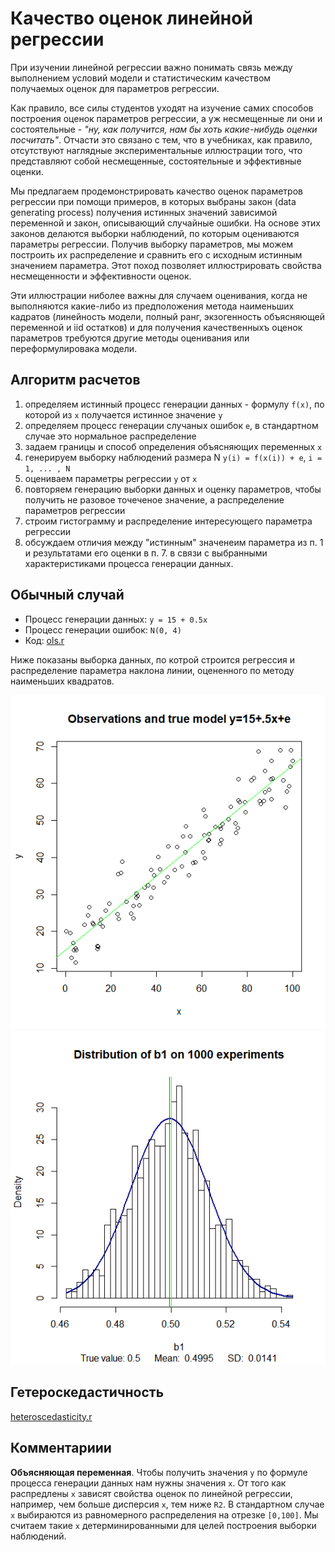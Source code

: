 Качество оценок линейной регрессии 
==================================

При изучении линейной регрессии важно понимать связь между 
выполнением условий модели и статистическим качеством 
получаемых оценок для параметров регрессии. 

Как правило, все силы студентов уходят на изучение самих способов 
построения оценок параметров регрессии, а уж несмещенные ли они 
и состоятельные - *"ну, как получится, нам бы хоть какие-нибудь оценки посчитать"*. 
Отчасти это связано с тем, что в учебниках, как правило, отсутствуют 
наглядные экспериментальные иллюстрации того, что представляют 
собой несмещенные, состоятельные и эффективные оценки.

Мы предлагаем продемонстрировать качество оценок параметров регрессии 
при помощи примеров, в которых выбраны закон (data generating process)
получения истинных значений зависимой переменной и закон, описывающий
случайные ошибки. На основе этих законов делаются выборки наблюдений,
по которым оцениваются параметры регрессии. Получив выборку
параметров, мы можем построить их распределение и сравнить 
его с исходным истинным значением параметра. Этот поход позволяет 
иллюстрировать свойства несмещенности и эффективности оценок.  

Эти иллюстрации ниболее важны для случаем оценивания, когда 
не выполняются какие-либо из предположения метода наименьших кадратов 
(линейность модели, полный ранг, экзогенность объясняющей переменной и 
iid остатков) и для получения качественныхъ оценок параметров 
требуются другие методы оценивания или переформулировака модели.

Алгоритм расчетов
------------------

1. определяем истинный процесс генерации данных - формулy `f(x)`, 
   по которой из `x` получается истинное значение `y`
2. определяем процесс генерации случаных ошибок `e`, в стандартном случае
   это нормальное  распределение 
3. задаем границы и способ определения объясняющих переменных 
  `x`  
4. генерируем выборку наблюдений размера N `y(i) = f(x(i)) + e`, 
  `i = 1, ... , N`
5. оцениваем параметры регрессии `y` от `х`
6. повторяем генерацию выборки данных и оценку параметров, чтобы получить 
   не разовое точеченое значение, а распределение параметров регрессии
7. строим гистограмму и распределение интересующего параметра регрессии
8. обсуждаем отличия между "истинным" значенеим параметра из п. 1
   и результатами его оценки в п. 7.  в связи с выбранными 
   характеристиками процесса генерации данных.


Обычный случай 
--------------

- Процесс генерации данных: `y = 15 + 0.5x`
- Процесс генерации ошибок: `N(0, 4)`
- Код: [ols.r](ols.r)

Ниже показаны выборка данных, по котрой строится регрессия и 
распределение параметра наклона линии, оцененного по методу 
наименьших квадратов.

![](ols_true_model.png)
![](ols_b1.png)


Гетероскедастичность
--------------------

[heteroscedasticity.r](heteroscedasticity.r)


Комментариии
------------

**Объясняющая переменная**. Чтобы получить значения `y` по формуле 
процесса генерации данных нам нужны значения `x`. От того как распредлены 
`x` зависят свойства оценок по линейной регрессии, например, чем больше 
дисперсия `x`, тем ниже `R2`.
В стандартном случае `x` выбираются из равномерного распределения 
на отрезке `[0,100]`. Мы считаем такие `x` детерминированными
для целей построения выборки наблюдений.
